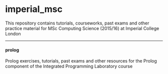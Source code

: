 # imperial_msc

This repository contains tutorials, courseworks, past exams and other
practice material for MSc Computing Science (2015/16) at
Imperial College London

---

#### prolog
Prolog exercises, tutorials, past exams and other resources for the Prolog component of the Integrated Programming Laboratory course
